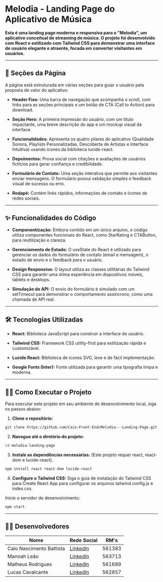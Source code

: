 # Melodia - Landing Page do Aplicativo de Música

**Esta é uma landing page moderna e responsiva para o "Melodia", um aplicativo conceitual de streaming de música. O projeto foi desenvolvido com React e estilizado com Tailwind CSS para demonstrar uma interface de usuário elegante e atraente, focada em converter visitantes em usuários.**

---

## 🚀 Seções da Página
A página está estruturada em várias seções para guiar o usuário pela proposta de valor do aplicativo:

- **Header Fixo:** Uma barra de navegação que acompanha o scroll, com links para as seções principais e um botão de CTA (Call to Action) para download.

- **Seção Hero:** A primeira impressão do usuário, com um título impactante, uma breve descrição do app e um mockup visual da interface.

- **Funcionalidades:** Apresenta os quatro pilares do aplicativo (Qualidade Sonora, Playlists Personalizadas, Descoberta de Artistas e Interface Intuitiva) usando ícones da biblioteca lucide-react.

- **Depoimentos:** Prova social com citações e avaliações de usuários fictícios para gerar confiança e credibilidade.

- **Formulário de Contato:** Uma seção interativa que permite aos visitantes enviar mensagens. O formulário possui validação simples e feedback visual de sucesso ou erro.

- **Rodapé:** Contém links rápidos, informações de contato e ícones de redes sociais.

---

## ✨ Funcionalidades do Código

- **Componentização:** Embora contido em um único arquivo, o código utiliza componentes funcionais do React, como StarRating e CTAButton, para reutilização e clareza.

- **Gerenciamento de Estado:** O useState do React é utilizado para gerenciar os dados do formulário de contato (email e mensagem), o estado de envio e o feedback para o usuário.

- **Design Responsivo:** O layout utiliza as classes utilitárias do Tailwind CSS para garantir uma ótima experiência em dispositivos móveis, tablets e desktops.

- **Simulação de API:** O envio do formulário é simulado com um setTimeout para demonstrar o comportamento assíncrono, como uma chamada de API real.

---

## 🛠️ Tecnologias Utilizadas

- **React:** Biblioteca JavaScript para construir a interface de usuário.

- **Tailwind CSS:** Framework CSS utility-first para estilização rápida e customizável.

- **Lucide React:** Biblioteca de ícones SVG, leve e de fácil implementação.

- **Google Fonts (Inter):** Fonte utilizada para garantir uma tipografia limpa e moderna.

---

## 🏃‍♂️ Como Executar o Projeto
Para executar este projeto em seu ambiente de desenvolvimento local, siga os passos abaixo:

1. **Clone o repositório:**

```bash
git clone https://github.com/Caio-Front-End/Melodia---Landing-Page.git
```

2. **Navegue até o diretório do projeto:**

```bash
cd melodia-landing-page
```

3. **Instale as dependências necessárias:**
(Este projeto requer react, react-dom e lucide-react).

```bash
npm install react react-dom lucide-react
```

4. **Configure o Tailwind CSS:**
Siga o guia de instalação do Tailwind CSS para Create React App para configurar os arquivos tailwind.config.js e index.css.

Inicie o servidor de desenvolvimento:

```bash
npm start
```

---

## 👨‍💻 Desenvolvedores

| Nome                           | Rede Social                                                                | RM's   |
| ------------------------------ | -------------------------------------------------------------------------- | ------ |
| Caio Nascimento Battista       | [LinkedIn](https://www.linkedin.com/in/cnbtt/)                             | 561383 |
| Manoah Leão                    | [LinkedIn](https://www.linkedin.com/in/manoah-le%C3%A3o-735a83346/)        | 563713 |
| Matheus Rodrigues              | [LinkedIn](https://www.linkedin.com/in/matheus-rodrigues-rocha-496921278/) | 561689 |
| Lucas Cavalcante               | [LinkedIn](https://www.linkedin.com/in/lucas-cavalcante-jardim-67a875318/) | 562857 |


